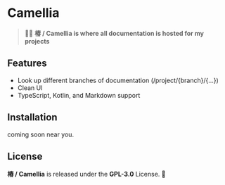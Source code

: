 # Camellia
> 🚀🌻 **椿 / Camellia is where all documentation is hosted for my projects**

## Features
- Look up different branches of documentation (/project/{branch}/{...})
- Clean UI
- TypeScript, Kotlin, and Markdown support

## Installation
coming soon near you.

## License
**椿 / Camellia** is released under the **GPL-3.0** License. 💖
